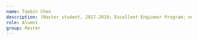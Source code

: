 ```yaml
---
name: Taobin Chen 
description: (Master student, 2017-2019; Excellent Engineer Program; now with Tencent, Shenzhen)
role: Alumni
group: Master
---
```

